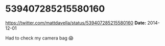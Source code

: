 # 539407285215580160
https://twitter.com/mattdavella/status/539407285215580160
**Date:** 2014-12-01

Had to check my camera bag 😱
